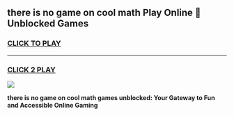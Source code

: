 
## there is no game on cool math Play Online 👋 Unblocked Games
<h3>
<a href="https://news.freeplayer.one?title=there_is_no_game_on_cool_math&ref=17CMG">CLICK TO PLAY</a></h3>
<hr>

<h3>
<a href="https://news.freeplayer.one?title=there_is_no_game_on_cool_math&ref=17CMG">CLICK 2 PLAY</a>
  
</h3>

<a href="https://news.freeplayer.one?title=there_is_no_game_on_cool_math&ref=17CMG/"><img src="https://clearcache.store/games.png"></a>


**there is no game on cool math games unblocked: Your Gateway to Fun and Accessible Online Gaming**
